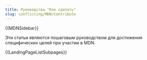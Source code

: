 ```yaml
---
title: Руководства "Как сделать"
slug: conflicting/MDN/Contribute
---
```


{{MDNSidebar}}

Эти статьи являются пошаговым руководством для достижения специфических целей при участии в MDN.

{{LandingPageListSubpages}}
